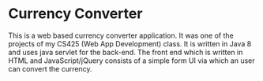 # Currency Converter
  This is a web based currency converter application. It was one of the projects of my CS425 (Web App Development) class. It is written 
  in Java 8 and uses java servlet for the back-end. The front end which is written in HTML and JavaScript/jQuery consists of a simple form UI via which an user can convert the 
  currency.
